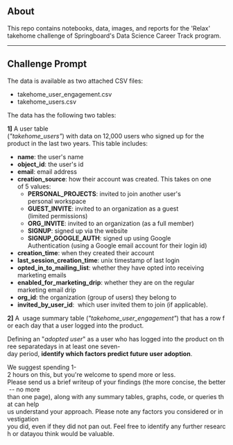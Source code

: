 ## About

This repo contains notebooks, data, images, and reports for the 'Relax' takehome challenge of Springboard's Data Science Career Track program.

---

## Challenge Prompt

The data is available as two attached CSV files:
- takehome_user_engagement.csv
- takehome_users.csv

The data has the following two tables:

**1]** A user table (*"takehome_users"*) with data on 12,000 users who signed up for the product in the last two years. This table includes:
- **name**: the user's name
- **object_id**: the user's id
- **email**: email address
- **creation_source**: how their account was created. This takes on one of 5 values:
  - **PERSONAL_PROJECTS**: invited to join another user's personal workspace
  - **GUEST_INVITE**: invited to an organization as a guest (limited permissions)
  - **ORG_INVITE**: invited to an organization (as a full member)
  - **SIGNUP**: signed up via the website
  - **SIGNUP_GOOGLE_AUTH**: signed up using Google Authentication (using a Google email account for their login id)
- **creation_time**: when they created their account
- **last_session_creation_time**: unix timestamp of last login
- **opted_in_to_mailing_list**: whether they have opted into receiving marketing emails
- **enabled_for_marketing_drip**: whether they are on the regular marketing email drip
- **org_id**: the organization (group of users) they belong to
- **invited_by_user_id**:  which user invited them to join (if applicable).


**2]** A  usage summary table (*"takehome_user_engagement"*) that has a row for each day that a user logged into the product.

Defining an "*adopted user*" as a user who has logged into the product on three separatedays in at least one seven-day period, **identify which factors predict future user adoption**.

We suggest spending 1-2 hours on this, but you're welcome to spend more or less. Please send us a brief writeup of your findings (the more concise, the better -- no more than one page), along with any summary tables, graphs, code, or queries that can help us understand your approach. Please note any factors you considered or investigation you did, even if they did not pan out. Feel free to identify any further research or datayou think would be valuable.
